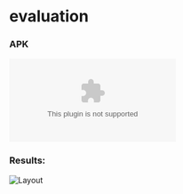 # evaluation

### APK
![APK](https://github.com/arjdev69/evaluation/blob/master/android/app/release/app-release.apk?raw=true)


### Results:
![Layout](https://github.com/arjdev69/evaluation/blob/master/src/assets/layout/evaluation.gif)
